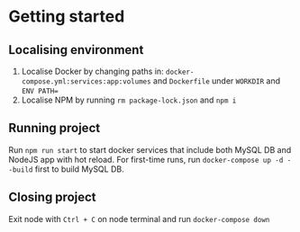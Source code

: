 # Getting started
## Localising environment
1. Localise Docker by changing paths in: `docker-compose.yml:services:app:volumes` and `Dockerfile` under `WORKDIR` and `ENV PATH=`
2. Localise NPM by running `rm package-lock.json` and `npm i`

## Running project
Run `npm run start` to start docker services that include both MySQL DB and NodeJS app with hot reload. For first-time runs, run `docker-compose up -d --build` first to build MySQL DB.

## Closing project
Exit node with `Ctrl + C` on node terminal and run `docker-compose down`
